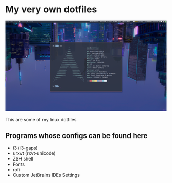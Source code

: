 # My very own dotfiles

![pic](picDesktop.png)

This are some of my linux dotfiles

## Programs whose configs can be found here

+ i3 (i3-gaps)
+ urxvt (rxvt-unicode) 
+ ZSH shell 
+ Fonts
+ rofi
+ Custom JetBrains IDEs Settings

